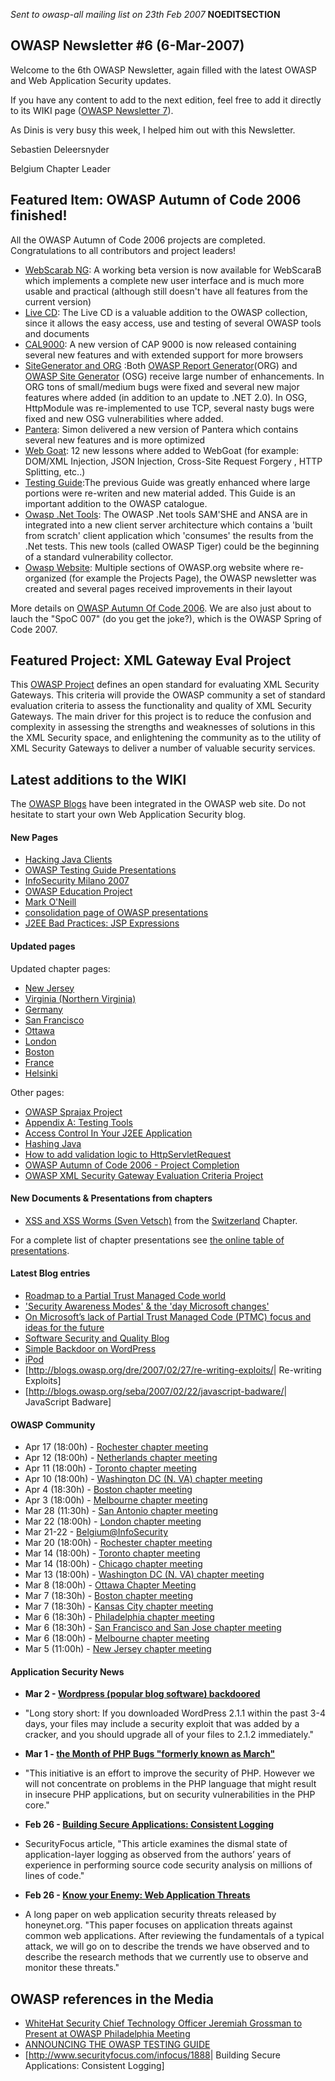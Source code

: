 *Sent to owasp-all mailing list on 23th Feb 2007* __NOEDITSECTION__

## OWASP Newsletter \#6 (6-Mar-2007)

Welcome to the 6th OWASP Newsletter, again filled with the latest OWASP
and Web Application Security updates.

If you have any content to add to the next edition, feel free to add it
directly to its WIKI page ([OWASP Newsletter
7](OWASP_Newsletter_7 "wikilink")).

As Dinis is very busy this week, I helped him out with this Newsletter.

Sebastien Deleersnyder

Belgium Chapter Leader

## Featured Item: OWASP Autumn of Code 2006 finished\!

All the OWASP Autumn of Code 2006 projects are completed.
Congratulations to all contributors and project leaders\!

  - [WebScarab
    NG](OWASP_Autumn_of_Code_2006_-_Projects:_WebScarab_NG "wikilink"):
    A working beta version is now available for WebScaraB which
    implements a complete new user interface and is much more usable and
    practical (although still doesn't have all features from the current
    version)
  - [Live CD](OWASP_Autumn_of_Code_2006_-_Projects:_Live_CD "wikilink"):
    The Live CD is a valuable addition to the OWASP collection, since it
    allows the easy access, use and testing of several OWASP tools and
    documents
  - [CAL9000](OWASP_Autumn_of_Code_2006_-_Projects:_CAL9000 "wikilink"):
    A new version of CAP 9000 is now released containing several new
    features and with extended support for more browsers
  - [SiteGenerator and
    ORG](OWASP_Autumn_of_Code_2006_-_Projects:_SiteGenerator_and_ORG "wikilink")
    :Both [OWASP Report
    Generator](OWASP_Report_Generator "wikilink")(ORG) and [OWASP Site
    Generator](OWASP_Site_Generator "wikilink") (OSG) receive large
    number of enhancements. In ORG tons of small/medium bugs were fixed
    and several new major features where added (in addition to an update
    to .NET 2.0). In OSG, HttpModule was re-implemented to use TCP,
    several nasty bugs were fixed and new OSG vulnerabilities where
    added.
  - [Pantera](OWASP_Autumn_of_Code_2006_-_Projects:_Pantera "wikilink"):
    Simon delivered a new version of Pantera which contains several new
    features and is more optimized
  - [Web
    Goat](OWASP_Autumn_of_Code_2006_-_Projects:_Web_Goat "wikilink"): 12
    new lessons where added to WebGoat (for example: DOM/XML Injection,
    JSON Injection, Cross-Site Request Forgery , HTTP Splitting, etc..)
  - [Testing
    Guide](OWASP_Autumn_of_Code_2006_-_Projects:_Testing_Guide "wikilink"):The
    previous Guide was greatly enhanced where large portions were
    re-writen and new material added. This Guide is an important
    addition to the OWASP catalogue.
  - [Owasp .Net
    Tools](OWASP_Autumn_of_Code_2006_-_Projects:_Owasp_.Net_Tools "wikilink"):
    The OWASP .Net tools SAM'SHE and ANSA are in integrated into a new
    client server architecture which contains a 'built from scratch'
    client application which 'consumes' the results from the .Net tests.
    This new tools (called OWASP Tiger) could be the beginning of a
    standard vulnerability collector.
  - [Owasp
    Website](OWASP_Autumn_of_Code_2006_-_Projects:_Website_and_Branding "wikilink"):
    Multiple sections of OWASP.org website where re-organized (for
    example the Projects Page), the OWASP newsletter was created and
    several pages received improvements in their layout

More details on [OWASP Autumn Of
Code 2006](http://www.owasp.org/index.php/OWASP_Autumn_Of_Code_2006). We
are also just about to lauch the "SpoC 007" (do you get the joke?),
which is the OWASP Spring of Code 2007.

## Featured Project: XML Gateway Eval Project

This [OWASP
Project](http://www.owasp.org/index.php/Category:OWASP_XML_Security_Gateway_Evaluation_Criteria_Project)
defines an open standard for evaluating XML Security Gateways. This
criteria will provide the OWASP community a set of standard evaluation
criteria to assess the functionality and quality of XML Security
Gateways. The main driver for this project is to reduce the confusion
and complexity in assessing the strengths and weaknesses of solutions in
this the XML Security space, and enlightening the community as to the
utility of XML Security Gateways to deliver a number of valuable
security services.

## Latest additions to the WIKI

The [OWASP Blogs](http://blogs.owasp.org/) have been integrated in the
OWASP web site.
Do not hesitate to start your own Web Application Security blog.

#### New Pages

  - [Hacking Java Clients](Hacking_Java_Clients "wikilink")
  - [OWASP Testing Guide
    Presentations](OWASP_Testing_Guide_Presentations "wikilink")
  - [InfoSecurity Milano 2007](InfoSecurity_Milano_2007 "wikilink")
  - [OWASP Education
    Project](:Category:OWASP_Education_Project "wikilink")
  - [Mark O'Neill](Mark_O'Neill "wikilink")
  - [consolidation page of OWASP
    presentations](OWASP_Education_Presentation "wikilink")
  - [J2EE Bad Practices: JSP
    Expressions](J2EE_Bad_Practices:_JSP_Expressions "wikilink")

#### Updated pages

Updated chapter pages:

  - [New Jersey](New_Jersey "wikilink")
  - [Virginia (Northern
    Virginia)](Virginia_\(Northern_Virginia\) "wikilink")
  - [Germany](Germany "wikilink")
  - [San Francisco](San_Francisco "wikilink")
  - [Ottawa](Ottawa "wikilink")
  - [London](London "wikilink")
  - [Boston‎](Boston‎ "wikilink")
  - [France](France "wikilink")
  - [Helsinki‎](Helsinki‎ "wikilink")

Other pages:

  - [OWASP Sprajax Project](:Category:OWASP_Sprajax_Project "wikilink")
  - [Appendix A: Testing Tools](Appendix_A:_Testing_Tools "wikilink")
  - [Access Control In Your J2EE
    Application](Access_Control_In_Your_J2EE_Application "wikilink")
  - [Hashing Java](Hashing_Java "wikilink")
  - [How to add validation logic to
    HttpServletRequest‎](How_to_add_validation_logic_to_HttpServletRequest‎ "wikilink")
  - [OWASP Autumn of Code 2006 - Project
    Completion](OWASP_Autumn_of_Code_2006_-_Project_Completion "wikilink")
  - [OWASP XML Security Gateway Evaluation Criteria
    Project](:Category:OWASP_XML_Security_Gateway_Evaluation_Criteria_Project "wikilink")

#### New Documents & Presentations from chapters

  - [XSS and XSS Worms (Sven
    Vetsch)](http://www.disenchant.ch/blog/files/presentations/pres_20070206_04_svetsch_xss_worms.pdf)
    from the [Switzerland](Switzerland "wikilink") Chapter.

For a complete list of chapter presentations see [the online table of
presentations](OWASP_Education_Presentation "wikilink").

#### Latest Blog entries

  - [Roadmap to a Partial Trust Managed Code
    world](http://blogs.owasp.org/diniscruz/2007/03/05/roadmap-to-a-partial-trust-managed-code-world/)
  - ['Security Awareness Modes' & the 'day Microsoft
    changes'](http://blogs.owasp.org/diniscruz/2007/03/05/security-awareness-modes-the-day-microsoft-changes/)
  - [On Microsoft’s lack of Partial Trust Managed Code (PTMC) focus and
    ideas for the
    future](http://blogs.owasp.org/diniscruz/2007/03/05/on-microsofts-lack-of-partial-trust-managed-code-ptmc-focus-and-ideas-for-the-future/)
  - [Software Security and Quality
    Blog](http://blogs.owasp.org/diniscruz/2007/03/05/software-security-and-quality-blog/)
  - [Simple Backdoor on
    WordPress](http://blogs.owasp.org/diniscruz/2007/03/03/simple-backdoor-on-wordpress/)
  - [iPod](http://blogs.owasp.org/seba/2007/03/03/ipod/)
  - \[<http://blogs.owasp.org/dre/2007/02/27/re-writing-exploits/>|
    Re-writing Exploits\]
  - \[<http://blogs.owasp.org/seba/2007/02/22/javascript-badware/>|
    JavaScript Badware\]

#### OWASP Community

  - Apr 17 (18:00h) - [Rochester chapter meeting](Rochester "wikilink")
  - Apr 12 (18:00h) - [Netherlands chapter
    meeting](Netherlands "wikilink")
  - Apr 11 (18:00h) - [Toronto chapter meeting](Toronto "wikilink")
  - Apr 10 (18:00h) - [Washington DC (N. VA) chapter
    meeting](Virginia_\(Northern_Virginia\) "wikilink")
  - Apr 4 (18:30h) - [Boston chapter meeting](Boston "wikilink")
  - Apr 3 (18:00h) - [Melbourne chapter meeting](Melbourne "wikilink")
  - Mar 28 (11:30h) - [San Antonio chapter
    meeting](San_Antonio "wikilink")
  - Mar 22 (18:00h) - [London chapter meeting](London "wikilink")
  - Mar 21-22 -
    [Belgium@InfoSecurity](Belgium#OWASP_Top_10_2007_Update_.28Infosecurity_Belgium.2C_21_.26_.2622_Mar_2007.29 "wikilink")
  - Mar 20 (18:00h) - [Rochester chapter meeting](Rochester "wikilink")
  - Mar 14 (18:00h) - [Toronto chapter meeting](Toronto "wikilink")
  - Mar 14 (18:00h) - [Chicago chapter meeting](Chicago "wikilink")
  - Mar 13 (18:00h) - [Washington DC (N. VA) chapter
    meeting](Virginia_\(Northern_Virginia\) "wikilink")
  - Mar 8 (18:00h) - [Ottawa Chapter Meeting](Ottawa "wikilink")
  - Mar 7 (18:30h) - [Boston chapter meeting](Boston "wikilink")
  - Mar 7 (18:30h) - [Kansas City chapter
    meeting](Kansas_City "wikilink")
  - Mar 6 (18:30h) - [Philadelphia chapter
    meeting](Philadelphia "wikilink")
  - Mar 6 (18:30h) - [San Francisco and San Jose chapter
    meeting](San_Francisco "wikilink")
  - Mar 6 (18:00h) - [Melbourne chapter meeting](Melbourne "wikilink")
  - Mar 5 (11:00h) - [New Jersey chapter meeting](New_Jersey "wikilink")

#### Application Security News

  - **Mar 2 - [Wordpress (popular blog software)
    backdoored](http://wordpress.org/development/2007/03/upgrade-212/)**

<!-- end list -->

  -
    "Long story short: If you downloaded WordPress 2.1.1 within the past
    3-4 days, your files may include a security exploit that was added
    by a cracker, and you should upgrade all of your files to 2.1.2
    immediately."

<!-- end list -->

  - **Mar 1 - [the Month of PHP Bugs "formerly known as
    March"](http://www.php-security.org/)**

<!-- end list -->

  -
    "This initiative is an effort to improve the security of PHP.
    However we will not concentrate on problems in the PHP language that
    might result in insecure PHP applications, but on security
    vulnerabilities in the PHP core."

<!-- end list -->

  - **Feb 26 - [Building Secure Applications: Consistent
    Logging](http://www.securityfocus.com/infocus/1888)**

<!-- end list -->

  -
    SecurityFocus article, "This article examines the dismal state of
    application-layer logging as observed from the authors’ years of
    experience in performing source code security analysis on millions
    of lines of code."

<!-- end list -->

  - **Feb 26 - [Know your Enemy: Web Application
    Threats](http://www.honeynet.org/papers/webapp/index.html)**

<!-- end list -->

  -
    A long paper on web application security threats released by
    honeynet.org. "This paper focuses on application threats against
    common web applications. After reviewing the fundamentals of a
    typical attack, we will go on to describe the trends we have
    observed and to describe the research methods that we currently use
    to observe and monitor these threats."

## OWASP references in the Media

  - [WhiteHat Security Chief Technology Officer Jeremiah Grossman to
    Present at OWASP Philadelphia
    Meeting](http://sev.prnewswire.com/computer-electronics/20070302/CLF05902032007-1.html)
  - [ANNOUNCING THE OWASP TESTING
    GUIDE](http://www.professionalsecuritytesters.org/modules.php?name=News&file=article&sid=766)
  - \[<http://www.securityfocus.com/infocus/1888>| Building Secure
    Applications: Consistent Logging\]